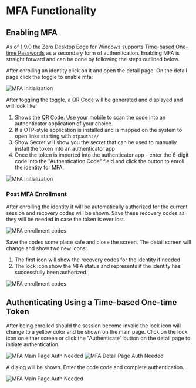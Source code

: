 # MFA Functionality

## Enabling MFA

As of 1.9.0 the Zero Desktop Edge for Windows supports [Time-based One-time Passwords](https://en.wikipedia.org/wiki/Time-based_One-Time_Password) as a secondary form of authentication. Enabling MFA is straight forward and can be done by following the steps outlined below.

After enrolling an identity click on it and open the detail page. On the detail page click the toggle to enable mfa:

![MFA Initialization](mfa-intiation.png)

After toggling the toggle, a [QR Code](https://en.wikipedia.org/wiki/QR_code) will be generated and displayed and will look like:

1. Shows the [QR Code](https://en.wikipedia.org/wiki/QR_code). Use your mobile to scan the code into an authenticator application of your choice.
1. If a OTP-style application is installed and is mapped on the system to open links starting with `otpauth://`   
1. Show Secret will show you the secret that can be used to manually install the token into an authenticator app
1. Once the token is imported into the authenticator app - enter the 6-digit code into the "Authentication Code" field and click the button to enroll the identity for MFA.

![MFA Initialization](mfa-setup.png)

### Post MFA Enrollment

After enrolling the identity it will be automatically authorized for the current session and recovery codes will be shown. Save these recovery codes as they will be needed in case the token is ever lost. 

![MFA enrollment codes](mfa-enrollment-codes.png)

Save the codes some place safe and close the screen. The detail screen will change and show two new icons:

1. The first icon will show the recovery codes for the identity if needed
1. The lock icon show the MFA status and represents if the identity has successfully been authorized. 

![MFA enrollment codes](mfa-enrollment-after-enabled.png)

## Authenticating Using a Time-based One-time Token

After being enrolled should the session become invalid the lock icon will change to a yellow color and be shown on the main page. Click on the lock icon on either screen or click the "Authenticate" button on the detail page to initiate authentication.

![MFA Main Page Auth Needed](mfa-auth-needed.png)
![MFA Detail Page Auth Needed](mfa-auth-detail.png)

A dialog will be shown. Enter the code code and complete authentication.

![MFA Main Page Auth Needed](mfa-auth-screen.png)
